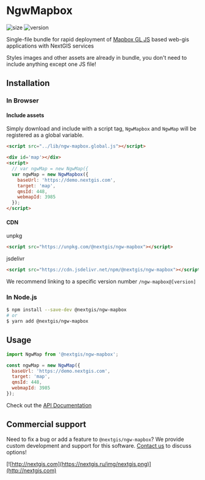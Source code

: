 # NgwMapbox

![size](https://img.shields.io/bundlephobia/minzip/@nextgis/ngw-mapbox) ![version](https://img.shields.io/npm/v/@nextgis/ngw-mapbox)

Single-file bundle for rapid deployment of [Mapbox GL JS](https://www.mapbox.com/mapbox-gl-js) based web-gis applications with NextGIS services

Styles images and other assets are already in bundle, you don't need to include anything except one JS file!

## Installation

### In Browser

#### Include assets

Simply download and include with a script tag, `NgwMapbox` and `NgwMap` will be registered as a global variable.

```html
<script src="../lib/ngw-mapbox.global.js"></script>

<div id='map'></div>
<script>
  // var ngwMap = new NgwMap({
  var ngwMap = new NgwMapbox({
    baseUrl: 'https://demo.nextgis.com',
    target: 'map',
    qmsId: 448,
    webmapId: 3985
  });
</script>
```

#### CDN

unpkg

```html
<script src="https://unpkg.com/@nextgis/ngw-mapbox"></script>
```

jsdelivr

```html
<script src="https://cdn.jsdelivr.net/npm/@nextgis/ngw-mapbox"></script>
```

We recommend linking to a specific version number `/ngw-mapbox@[version]`

### In Node.js

```bash
$ npm install --save-dev @nextgis/ngw-mapbox
# or
$ yarn add @nextgis/ngw-mapbox
```

## Usage

```javascript
import NgwMap from '@nextgis/ngw-mapbox';

const ngwMap = new NgwMap({
  baseUrl: 'https://demo.nextgis.com',
  target: 'map',
  qmsId: 448,
  webmapId: 3985
});
```

Check out the [API Documentation](https://github.com/nextgis/nextgis_frontend/blob/master/markdown/ngw-map.md)

## Commercial support

Need to fix a bug or add a feature to `@nextgis/ngw-mapbox`? We provide custom development and support for this software. [Contact us](http://nextgis.com/contact/) to discuss options!

[![http://nextgis.com](https://nextgis.ru/img/nextgis.png)](http://nextgis.com)
